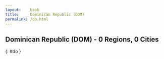 ```yaml
---
layout:    book
title:     Dominican Republic (DOM)
permalink: /do.html
---
```


## Dominican Republic (DOM) - 0 Regions, 0 Cities
{: #do }






 
